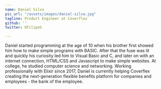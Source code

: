 ```yaml
---
name: Daniel Silva
pic_url: "/assets/images/daniel-silva.jpg"
tagline: Product Engineer at Coverflex
github: ''
twitter: DFilipeS

---
```

Daniel started programming at the age of 10 when his brother first showed him how to make simple programs with BASIC. After that the fuse was lit and quickly his curiosity led him to Visual Basic and C, and later on with an internet connection, HTML/CSS and Javascript to make simple websites. At college, he studied computer science and networking. Working professionally with Elixir since 2017, Daniel is currently helping Coverflex creating the next-generation flexible benefits platform for companies and employees - the bank of the employee.